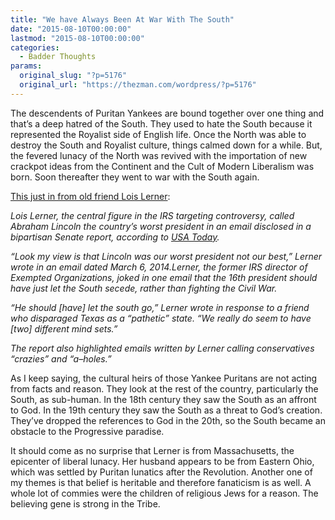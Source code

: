 ```yaml
---
title: "We have Always Been At War With The South"
date: "2015-08-10T00:00:00"
lastmod: "2015-08-10T00:00:00"
categories:
  - Badder Thoughts
params:
  original_slug: "?p=5176"
  original_url: "https://thezman.com/wordpress/?p=5176"
---
```


The descendents of Puritan Yankees are bound together over one thing and
that’s a deep hatred of the South. They used to hate the South because
it represented the Royalist side of English life. Once the North was
able to destroy the South and Royalist culture, things calmed down for a
while. But, the fevered lunacy of the North was revived with the
importation of new crackpot ideas from the Continent and the Cult of
Modern Liberalism was born. Soon thereafter they went to war with the
South again.

<a
href="http://thehill.com/policy/finance/250573-lois-lerner-lincoln-was-our-worst-president-not-our-best"
rel="noopener" target="_blank">This just in from old friend Lois
Lerner</a>:

*Lois Lerner, the central figure in the IRS targeting controversy,
called Abraham Lincoln the country’s worst president in an email
disclosed in a bipartisan Senate report, according to [USA
Today](http://onpolitics.usatoday.com/2015/08/05/senate-report-lois-lerner-also-targeted-bristol-palin/?utm_source=dlvr.it&utm_medium=twitter&dlvrit=206567).*

*“Look my view is that Lincoln was our worst president not our best,”
Lerner wrote in an email dated March 6, 2014.Lerner, the former IRS
director of Exempted Organizations, joked in one email that the 16th
president should have just let the South secede, rather than fighting
the Civil War.*

*“He should \[have\] let the south go,” Lerner wrote in response to a
friend who disparaged Texas as a “pathetic” state. “We really do seem to
have \[two\] different mind sets.”*

*The report also highlighted emails written by Lerner calling
conservatives “crazies” and “a–holes.”*

As I keep saying, the cultural heirs of those Yankee Puritans are not
acting from facts and reason. They look at the rest of the country,
particularly the South, as sub-human. In the 18th century they saw the
South as an affront to God. In the 19th century they saw the South as a
threat to God’s creation. They’ve dropped the references to God in the
20th, so the South became an obstacle to the Progressive paradise.

It should come as no surprise that Lerner is from Massachusetts, the
epicenter of liberal lunacy. Her husband appears to be from Eastern
Ohio, which was settled by Puritan lunatics after the Revolution.
Another one of my themes is that belief is heritable and therefore
fanaticism is as well. A whole lot of commies were the children of
religious Jews for a reason. The believing gene is strong in the Tribe.
